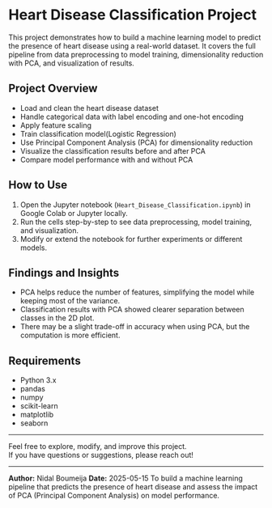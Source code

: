 # Heart Disease Classification Project

This project demonstrates how to build a machine learning model to predict the presence of heart disease using a real-world dataset. It covers the full pipeline from data preprocessing to model training, dimensionality reduction with PCA, and visualization of results.

## Project Overview

- Load and clean the heart disease dataset
- Handle categorical data with label encoding and one-hot encoding
- Apply feature scaling
- Train classification model(Logistic Regression)
- Use Principal Component Analysis (PCA) for dimensionality reduction
- Visualize the classification results before and after PCA
- Compare model performance with and without PCA

## How to Use

1. Open the Jupyter notebook (`Heart_Disease_Classification.ipynb`) in Google Colab or Jupyter locally.
2. Run the cells step-by-step to see data preprocessing, model training, and visualization.
3. Modify or extend the notebook for further experiments or different models.

## Findings and Insights

- PCA helps reduce the number of features, simplifying the model while keeping most of the variance.
- Classification results with PCA showed clearer separation between classes in the 2D plot.
- There may be a slight trade-off in accuracy when using PCA, but the computation is more efficient.

## Requirements

- Python 3.x
- pandas
- numpy
- scikit-learn
- matplotlib
- seaborn

---

Feel free to explore, modify, and improve this project.  
If you have questions or suggestions, please reach out!

---

**Author:** Nidal Boumeija 
**Date:** 2025-05-15
To build a machine learning pipeline that predicts the presence of heart disease and assess the impact of PCA (Principal Component Analysis) on model performance.
